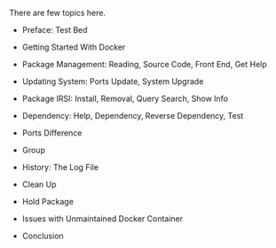 There are few topics here.

*	Preface: Test Bed

*	Getting Started With Docker

*	Package Management: Reading, Source Code, Front End, Get Help

*	Updating System: Ports Update, System Upgrade

*	Package IRSI: Install, Removal, Query Search, Show Info

*	Dependency: Help, Dependency, Reverse Dependency, Test

*	Ports Difference

*	Group

*	History: The Log File

*	Clean Up

*	Hold Package

*	Issues with Unmaintained Docker Container

*	Conclusion

[//]: <> ( -- -- -- links below -- -- -- )
